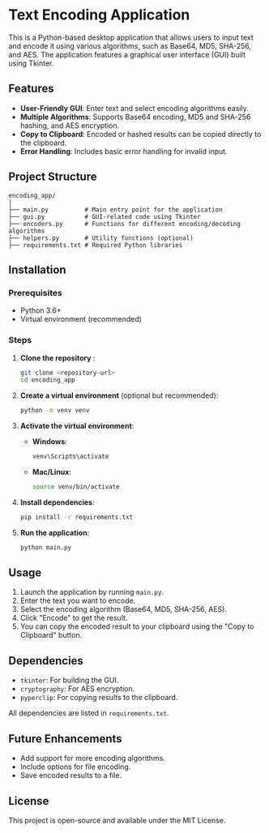 # Text Encoding Application

This is a Python-based desktop application that allows users to input text and encode it using various algorithms, such as Base64, MD5, SHA-256, and AES. The application features a graphical user interface (GUI) built using Tkinter.

## Features

- **User-Friendly GUI**: Enter text and select encoding algorithms easily.
- **Multiple Algorithms**: Supports Base64 encoding, MD5 and SHA-256 hashing, and AES encryption.
- **Copy to Clipboard**: Encoded or hashed results can be copied directly to the clipboard.
- **Error Handling**: Includes basic error handling for invalid input.

## Project Structure

```
encoding_app/
│
├── main.py          # Main entry point for the application
├── gui.py           # GUI-related code using Tkinter
├── encoders.py      # Functions for different encoding/decoding algorithms
├── helpers.py       # Utility functions (optional)
├── requirements.txt # Required Python libraries
```

## Installation

### Prerequisites

- Python 3.6+
- Virtual environment (recommended)

### Steps

1. **Clone the repository** :

   ```bash
   git clone <repository-url>
   cd encoding_app
   ```

2. **Create a virtual environment** (optional but recommended):

   ```bash
   python -m venv venv
   ```

3. **Activate the virtual environment**:

   - **Windows**:
     ```bash
     venv\Scripts\activate
     ```
   - **Mac/Linux**:
     ```bash
     source venv/bin/activate
     ```

4. **Install dependencies**:

   ```bash
   pip install -r requirements.txt
   ```

5. **Run the application**:
   ```bash
   python main.py
   ```

## Usage

1. Launch the application by running `main.py`.
2. Enter the text you want to encode.
3. Select the encoding algorithm (Base64, MD5, SHA-256, AES).
4. Click "Encode" to get the result.
5. You can copy the encoded result to your clipboard using the "Copy to Clipboard" button.

## Dependencies

- `tkinter`: For building the GUI.
- `cryptography`: For AES encryption.
- `pyperclip`: For copying results to the clipboard.

All dependencies are listed in `requirements.txt`.

## Future Enhancements

- Add support for more encoding algorithms.
- Include options for file encoding.
- Save encoded results to a file.

## License

This project is open-source and available under the MIT License.
